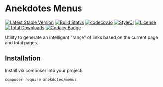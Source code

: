 # Anekdotes Menus

[![Latest Stable Version](https://poser.pugx.org/anekdotes/menus/v/stable)](https://packagist.org/packages/anekdotes/menus)
[![Build Status](https://travis-ci.org/anekdotes/menus.svg?branch=master)](https://travis-ci.org/anekdotes/menus)
[![codecov.io](https://codecov.io/github/anekdotes/menus/coverage.svg)](https://codecov.io/github/anekdotes/menus?branch=master)
[![StyleCI](https://styleci.io/repos/62647499/shield?style=flat)](https://styleci.io/repos/62647499)
[![License](https://poser.pugx.org/anekdotes/menus/license)](https://packagist.org/packages/anekdotes/menus)
[![Total Downloads](https://poser.pugx.org/anekdotes/menus/downloads)](https://packagist.org/packages/anekdotes/menus)
[![Codacy Badge](https://api.codacy.com/project/badge/Grade/50134febcefe4cc78daf07ca45969728)](https://www.codacy.com/app/Grasseh/menus?utm_source=github.com&amp;utm_medium=referral&amp;utm_content=anekdotes/menus&amp;utm_campaign=Badge_Grade)

Utility to generate an intelligent "range" of links based on the current page and total pages.

## Installation

Install via composer into your project:

    composer require anekdotes/menus
